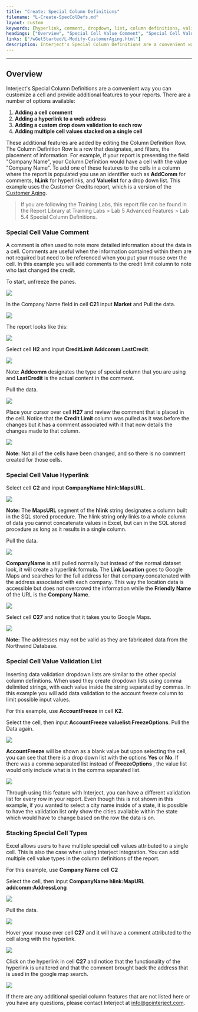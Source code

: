 ```yaml
---
title: "Create: Special Column Definitions"
filename: "L-Create-SpecColDefs.md"
layout: custom
keywords: [hyperlink, comment, dropdown, list, column definitions, validation, walkthrough]
headings: ["Overview", "Special Cell Value Comment", "Special Cell Value Hyperlink", "Special Cell Value Validation List", "Stacking Special Cell Types"]
links: ["/wGetStarted/L-Modify-CustomerAging.html"]
description: Interject's Special Column Definitions are a convenient way you can customize a cell and provide additional features to your reports.
---
```

* * *

## Overview

Interject's Special Column Definitions are a convenient way you can customize a cell and provide additional features to your reports. There are a number of options available:

1. **Adding a cell comment**
2. **Adding a hyperlink to a web address**
3. **Adding a custom drop down validation to each row**
4. **Adding multiple cell values stacked on a single cell**

These additional features are added by editing the Column Definition Row. The Column Definition Row is a row that designates, and filters, the placement of information. For example, if your report is presenting the field "Company Name", your Column Definition would have a cell with the value "Company Name". To add one of these features to the cells in a column where the report is populated you use an identifier such as **AddComm** for comments, **hLink** for hyperlinks, and **Valuelist** for a drop down list. This example uses the Customer Credits report, which is a version of the [Customer Aging](/wGetStarted/L-Modify-CustomerAging.html).

<blockquote class=lab_info>
 If you are following the Training Labs, this report file can be found in the Report Library at Training Labs > Lab 5 Advanced Features > Lab 5.4 Special Column Definitions.
</blockquote>

### Special Cell Value Comment

A comment is often used to note more detailed information about the data in a cell. Comments are useful when the information contained within them are not required but need to be referenced when you put your mouse over the cell. In this example you will add comments to the credit limit column to note who last changed the credit.

To start, unfreeze the panes.

![](/images/L-Create-SpecColDefs/01.jpg)
<br>

In the Company Name field in cell **C21** input **Market** and Pull the data.

![](/images/L-Create-SpecColDefs/02.jpg)
<br>

The report looks like this:

![](/images/L-Create-SpecColDefs/03.jpg)
<br>

Select cell **H2** and input **CreditLimit Addcomm:LastCredit**.

![](/images/L-Create-SpecColDefs/04.jpg)
<br>

Note: **Addcomm** designates the type of special column that you are using and **LastCredit** is the actual content in the comment.

Pull the data.

![](/images/L-Create-SpecColDefs/05.jpg)
<br>

Place your cursor over cell **H27** and review the comment that is placed in the cell. Notice that the **Credit Limit** column was pulled as it was before the changes but it has a comment associated with it that now details the changes made to that column.

![](/images/L-Create-SpecColDefs/06.jpg)

**Note:** Not all of the cells have been changed, and so there is no comment created for those cells.

### Special Cell Value Hyperlink

Select cell **C2** and input **CompanyName hlink:MapsURL**.

![](/images/L-Create-SpecColDefs/07.jpg)
<br>

**Note:** The **MapsURL** segment of the **hlink** string designates a column built in the SQL stored procedure. The hlink string only links to a whole column of data you cannot concatenate values in Excel, but can in the SQL stored procedure as long as it results in a single column.

Pull the data.

![](/images/L-Create-SpecColDefs/08.jpg)
<br>

**CompanyName** is still pulled normally but instead of the normal dataset look, it will create a hyperlink formula. The **Link Location** goes to Google Maps and searches for the full address for that company.concatenated with the address associated with each company. This way the location data is accessible but does not overcrowd the information while the **Friendly Name** of the URL is the **Company Name**.

![](/images/L-Create-SpecColDefs/09.jpg)
<br>

Select cell **C27** and notice that it takes you to Google Maps.

![](/images/L-Create-SpecColDefs/10.jpg)
<br>

**Note:** The addresses may not be valid as they are fabricated data from the Northwind Database.

### Special Cell Value Validation List

Inserting data validation dropdown lists are similar to the other special column definitions. When used they create dropdown lists using comma delimited strings, with each value inside the string separated by commas. In this example you will add data validation to the account freeze column to limit possible input values.

For this example, use **AccountFreeze** in cell **K2**.

Select the cell, then input **AccountFreeze valuelist:FreezeOptions**. Pull the Data again.

![](/images/L-Create-SpecColDefs/11.jpg)
<br>

**AccountFreeze** will be shown as a blank value but upon selecting the cell, you can see that there is a drop down list with the options **Yes** or **No**. If there was a comma separated list instead of **FreezeOptions** , the value list would only include what is in the comma separated list.

![](/images/L-Create-SpecColDefs/12.jpg)
<br>

Through using this feature with Interject, you can have a different validation list for every row in your report. Even though this is not shown in this example, if you wanted to select a city name inside of a state, it is possible to have the validation list only show the cities available within the state which would have to change based on the row the data is on.

### Stacking Special Cell Types

Excel allows users to have multiple special cell values attributed to a single cell. This is also the case when using Interject integration. You can add multiple cell value types in the column definitions of the report.

For this example, use **Company Name** cell **C2**

Select the cell, then input **CompanyName hlink:MapURL** **addcomm:AddressLong**

![](/images/L-Create-SpecColDefs/13.jpg)
<br>

Pull the data.

![](/images/L-Create-SpecColDefs/14.jpg)
<br>

Hover your mouse over cell **C27** and it will have a comment attributed to the cell along with the hyperlink.

![](/images/L-Create-SpecColDefs/15.jpg)
<br>

Click on the hyperlink in cell **C27** and notice that the functionality of the hyperlink is unaltered and that the comment brought back the address that is used in the google map search.

![](/images/L-Create-SpecColDefs/16.jpg)
<br>

If there are any additional special column features that are not listed here or you have any questions, please contact Interject at info@gointerject.com.

